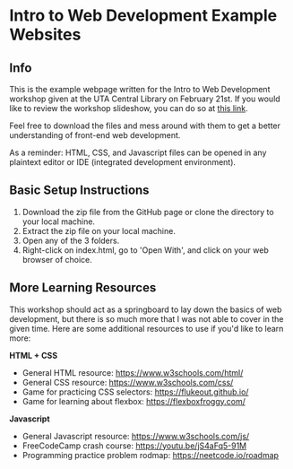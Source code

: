 # Intro to Web Development Example Websites

## Info

This is the example webpage written for the Intro to Web Development workshop given at the UTA Central Library on February 21st. If you would like to review the workshop slideshow, you can do so at [this link](https://docs.google.com/presentation/d/1XdSMZOCv9Tg2q0AUcReGy85siwtMeh9sfbQJCUupxxA).

Feel free to download the files and mess around with them to get a better understanding of front-end web development.

As a reminder: HTML, CSS, and Javascript files can be opened in any plaintext editor or IDE (integrated development environment).

## Basic Setup Instructions

1. Download the zip file from the GitHub page or clone the directory to your local machine.
2. Extract the zip file on your local machine.
3. Open any of the 3 folders.
4. Right-click on index.html, go to 'Open With', and click on your web browser of choice.

## More Learning Resources

This workshop should act as a springboard to lay down the basics of web development, but there is so much more that I was not able to cover in the given time. Here are some additional resources to use if you'd like to learn more:

**HTML + CSS**
- General HTML resource: https://www.w3schools.com/html/
- General CSS resource: https://www.w3schools.com/css/
- Game for practicing CSS selectors: https://flukeout.github.io/
- Game for learning about flexbox: https://flexboxfroggy.com/

**Javascript**
- General Javascript resource: https://www.w3schools.com/js/
- FreeCodeCamp crash course: https://youtu.be/jS4aFq5-91M
- Programming practice problem rodmap: https://neetcode.io/roadmap
